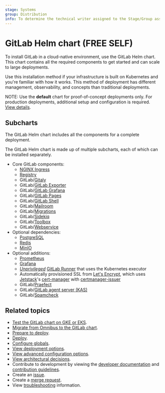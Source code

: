 ```yaml
---
stage: Systems
group: Distribution
info: To determine the technical writer assigned to the Stage/Group associated with this page, see https://about.gitlab.com/handbook/product/ux/technical-writing/#assignments
---
```


# GitLab Helm chart **(FREE SELF)**

To install GitLab in a cloud-native environment, use the GitLab Helm chart.
This chart contains all the required components to get started and can scale to large deployments.

Use this installation method if your infrastructure is built
on Kubernetes and you're familiar with how it works. This method of deployment has different
management, observability, and concepts than traditional deployments.

NOTE:
Use the **default** chart for proof-of-concept deployments only. For production deployments,
additional setup and configuration is required. [View details](installation/index.md).

## Subcharts

The GitLab Helm chart includes all the components for a complete deployment.

The GitLab Helm chart is made up of multiple subcharts, each of which
can be installed separately.

- Core GitLab components:
  - [NGINX Ingress](charts/nginx/index.md)
  - [Registry](charts/registry/index.md)
  - GitLab/[Gitaly](charts/gitlab/gitaly/index.md)
  - GitLab/[GitLab Exporter](charts/gitlab/gitlab-exporter/index.md)
  - GitLab/[GitLab Grafana](charts/gitlab/gitlab-grafana/index.md)
  - GitLab/[GitLab Pages](charts/gitlab/gitlab-pages/index.md)
  - GitLab/[GitLab Shell](charts/gitlab/gitlab-shell/index.md)
  - GitLab/[Mailroom](charts/gitlab/mailroom/index.md)
  - GitLab/[Migrations](charts/gitlab/migrations/index.md)
  - GitLab/[Sidekiq](charts/gitlab/sidekiq/index.md)
  - GitLab/[Toolbox](charts/gitlab/toolbox/index.md)
  - GitLab/[Webservice](charts/gitlab/webservice/index.md)
- Optional dependencies:
  - [PostgreSQL](https://artifacthub.io/packages/helm/bitnami/postgresql)
  - [Redis](https://artifacthub.io/packages/helm/bitnami/redis)
  - [MinIO](charts/minio/index.md)
- Optional additions:
  - [Prometheus](https://artifacthub.io/packages/helm/prometheus-community/prometheus)
  - [Grafana](https://artifacthub.io/packages/helm/grafana/grafana)
  - [_Unprivileged_](https://docs.gitlab.com/runner/install/kubernetes.html#running-docker-in-docker-containers-with-gitlab-runner) [GitLab Runner](https://docs.gitlab.com/runner/) that uses the Kubernetes executor
  - Automatically provisioned SSL from [Let's Encrypt](https://letsencrypt.org/), which uses [Jetstack](https://www.jetstack.io/)'s [cert-manager](https://cert-manager.io/docs/) with [certmanager-issuer](charts/certmanager-issuer/index.md)
  - GitLab/[Praefect](charts/gitlab/praefect/index.md)
  - GitLab/[GitLab agent server (KAS)](charts/gitlab/kas/index.md)
  - GitLab/[Spamcheck](charts/gitlab/spamcheck/index.md)

## Related topics

- [Test the GitLab chart on GKE or EKS](quickstart/index.md).
- [Migrate from Omnibus to the GitLab chart](installation/migration/index.md).
- [Prepare to deploy](installation/index.md).
- [Deploy](installation/deployment.md).
- [Configure globals](charts/globals.md).
- [View deployment options](installation/command-line-options.md).
- [View advanced configuration options](advanced/index.md).
- [View architectural decisions](architecture/index.md).
- Contribute to development by viewing the [developer documentation](development/index.md) and
  [contribution guidelines](https://gitlab.com/gitlab-org/charts/gitlab/tree/master/CONTRIBUTING.md).
- Create an [issue](https://gitlab.com/gitlab-org/charts/gitlab/-/issues).
- Create a [merge request](https://gitlab.com/gitlab-org/charts/gitlab/-/merge_requests).
- View [troubleshooting](troubleshooting/index.md) information.

